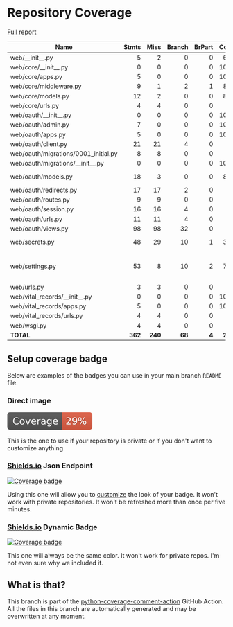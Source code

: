 # Repository Coverage

[Full report](https://htmlpreview.github.io/?https://github.com/Office-of-Digital-Services/cdt-ods-disaster-recovery/blob/python-coverage-comment-action-data/htmlcov/index.html)

| Name                                  |    Stmts |     Miss |   Branch |   BrPart |   Cover |   Missing |
|-------------------------------------- | -------: | -------: | -------: | -------: | ------: | --------: |
| web/\_\_init\_\_.py                   |        5 |        2 |        0 |        0 |     60% |       5-7 |
| web/core/\_\_init\_\_.py              |        0 |        0 |        0 |        0 |    100% |           |
| web/core/apps.py                      |        5 |        0 |        0 |        0 |    100% |           |
| web/core/middleware.py                |        9 |        1 |        2 |        1 |     82% |        19 |
| web/core/models.py                    |       12 |        2 |        0 |        0 |     83% |     30-31 |
| web/core/urls.py                      |        4 |        4 |        0 |        0 |      0% |       1-7 |
| web/oauth/\_\_init\_\_.py             |        0 |        0 |        0 |        0 |    100% |           |
| web/oauth/admin.py                    |        7 |        0 |        0 |        0 |    100% |           |
| web/oauth/apps.py                     |        5 |        0 |        0 |        0 |    100% |           |
| web/oauth/client.py                   |       21 |       21 |        4 |        0 |      0% |      5-62 |
| web/oauth/migrations/0001\_initial.py |        8 |        8 |        0 |        0 |      0% |      3-15 |
| web/oauth/migrations/\_\_init\_\_.py  |        0 |        0 |        0 |        0 |    100% |           |
| web/oauth/models.py                   |       18 |        3 |        0 |        0 |     83% | 37-38, 41 |
| web/oauth/redirects.py                |       17 |       17 |        2 |        0 |      0% |      1-34 |
| web/oauth/routes.py                   |        9 |        9 |        0 |        0 |      0% |      1-10 |
| web/oauth/session.py                  |       16 |       16 |        4 |        0 |      0% |      1-29 |
| web/oauth/urls.py                     |       11 |       11 |        4 |        0 |      0% |      1-27 |
| web/oauth/views.py                    |       98 |       98 |       32 |        0 |      0% |     1-169 |
| web/secrets.py                        |       48 |       29 |       10 |        1 |     34% |47-82, 86-95 |
| web/settings.py                       |       53 |        8 |       10 |        2 |     75% |42-49, 94->98, 109->112 |
| web/urls.py                           |        3 |        3 |        0 |        0 |      0% |      8-11 |
| web/vital\_records/\_\_init\_\_.py    |        0 |        0 |        0 |        0 |    100% |           |
| web/vital\_records/apps.py            |        5 |        0 |        0 |        0 |    100% |           |
| web/vital\_records/urls.py            |        4 |        4 |        0 |        0 |      0% |       1-7 |
| web/wsgi.py                           |        4 |        4 |        0 |        0 |      0% |      8-14 |
|                             **TOTAL** |  **362** |  **240** |   **68** |    **4** | **29%** |           |


## Setup coverage badge

Below are examples of the badges you can use in your main branch `README` file.

### Direct image

[![Coverage badge](https://raw.githubusercontent.com/Office-of-Digital-Services/cdt-ods-disaster-recovery/python-coverage-comment-action-data/badge.svg)](https://htmlpreview.github.io/?https://github.com/Office-of-Digital-Services/cdt-ods-disaster-recovery/blob/python-coverage-comment-action-data/htmlcov/index.html)

This is the one to use if your repository is private or if you don't want to customize anything.

### [Shields.io](https://shields.io) Json Endpoint

[![Coverage badge](https://img.shields.io/endpoint?url=https://raw.githubusercontent.com/Office-of-Digital-Services/cdt-ods-disaster-recovery/python-coverage-comment-action-data/endpoint.json)](https://htmlpreview.github.io/?https://github.com/Office-of-Digital-Services/cdt-ods-disaster-recovery/blob/python-coverage-comment-action-data/htmlcov/index.html)

Using this one will allow you to [customize](https://shields.io/endpoint) the look of your badge.
It won't work with private repositories. It won't be refreshed more than once per five minutes.

### [Shields.io](https://shields.io) Dynamic Badge

[![Coverage badge](https://img.shields.io/badge/dynamic/json?color=brightgreen&label=coverage&query=%24.message&url=https%3A%2F%2Fraw.githubusercontent.com%2FOffice-of-Digital-Services%2Fcdt-ods-disaster-recovery%2Fpython-coverage-comment-action-data%2Fendpoint.json)](https://htmlpreview.github.io/?https://github.com/Office-of-Digital-Services/cdt-ods-disaster-recovery/blob/python-coverage-comment-action-data/htmlcov/index.html)

This one will always be the same color. It won't work for private repos. I'm not even sure why we included it.

## What is that?

This branch is part of the
[python-coverage-comment-action](https://github.com/marketplace/actions/python-coverage-comment)
GitHub Action. All the files in this branch are automatically generated and may be
overwritten at any moment.